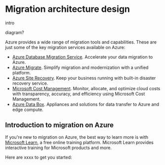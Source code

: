 # Migration architecture design

intro

diagram? 

Azure provides a wide range of migration tools and capabilities. These are just some of the key migration services available on Azure:

- [Azure Database Migration Service](https://azure.microsoft.com/services/database-migration). Accelerate your data migration to Azure.
- [Azure Migrate](https://azure.microsoft.com/services/azure-migrate). Simplify migration and modernization with a unified platform.
- [Azure Site Recovery](https://azure.microsoft.com/services/site-recovery). Keep your business running with built-in disaster recovery service.
- [Microsoft Cost Management](https://azure.microsoft.com/services/cost-management). Monitor, allocate, and optimize cloud costs with transparency, accuracy, and efficiency using Microsoft Cost Management.
- [Azure Data Box](https://azure.microsoft.com/services/databox). Appliances and solutions for data transfer to Azure and edge compute.

## Introduction to migration on Azure

If you're new to migration on Azure, the best way to learn more is with [Microsoft Learn](https://docs.microsoft.com/learn/?WT.mc_id=learnaka), a free online training platform. Microsoft Learn provides interactive training for Microsoft products and more.

Here are xxxx  to get you started: